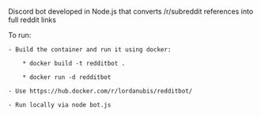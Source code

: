 Discord bot developed in Node.js that converts /r/subreddit references into full reddit links

To run:

	- Build the container and run it using docker:
	
		* docker build -t redditbot .
		
		* docker run -d redditbot
		
	- Use https://hub.docker.com/r/lordanubis/redditbot/
	
	- Run locally via node bot.js

